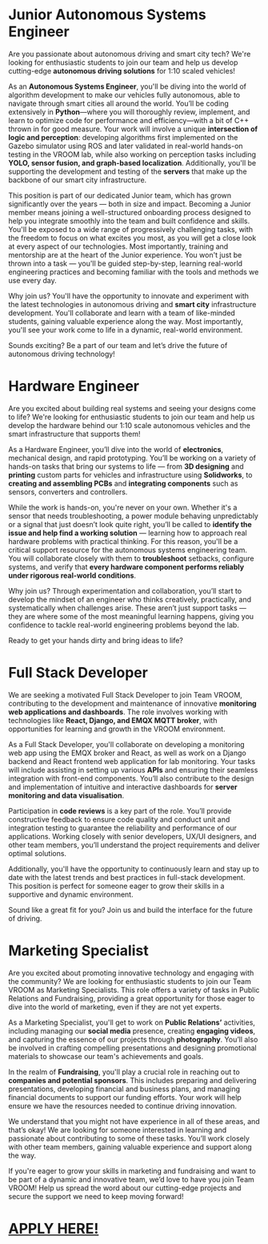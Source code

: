 # Junior Autonomous Systems Engineer

Are you passionate about autonomous driving and smart city tech? We're looking for enthusiastic students to join our team and help us develop cutting-edge **autonomous driving solutions** for 1:10 scaled vehicles!

As an **Autonomous Systems Engineer**, you'll be diving into the world of algorithm development to make our vehicles fully autonomous, able to navigate through smart cities all around the world. You’ll be coding extensively in **Python**—where you will thoroughly review, implement, and learn to optimize code for performance and efficiency—with a bit of C++ thrown in for good measure. Your work will involve a unique **intersection of logic and perception**: developing algorithms first implemented on the Gazebo simulator using ROS and later validated in real-world hands-on testing in the VROOM lab, while also working on perception tasks including **YOLO, sensor fusion, and graph-based localization**. Additionally, you'll be supporting the development and testing of the **servers** that make up the backbone of our smart city infrastructure.

This position is part of our dedicated Junior team, which has grown significantly over the years — both in size and impact. Becoming a Junior member means joining a well-structured onboarding process designed to help you integrate smoothly into the team and built confidence and skills. You'll be exposed to a wide range of progressively challenging tasks, with the freedom to focus on what excites you most, as you will get a close look at every aspect of our technologies.
Most importantly, training and mentorship are at the heart of the Junior experience. You won't just be thrown into a task — you'll be guided step-by-step, learning real-world engineering practices and becoming familiar with the tools and methods we use every day.

Why join us? You'll have the opportunity to innovate and experiment with the latest technologies in autonomous driving and **smart city** infrastructure development. You'll collaborate and learn with a team of like-minded students, gaining valuable experience along the way. Most importantly, you'll see your work come to life in a dynamic, real-world environment.

Sounds exciting? Be a part of our team and let’s drive the future of autonomous driving technology!

# Hardware Engineer
Are you excited about building real systems and seeing your designs come to life? We're looking for enthusiastic students to join our team and help us develop the hardware behind our 1:10 scale autonomous vehicles and the smart infrastructure that supports them!

As a Hardware Engineer, you’ll dive into the world of **electronics**, mechanical design, and rapid prototyping. You’ll be working on a variety of hands-on tasks that bring our systems to life — from **3D designing** and **printing** custom parts for vehicles and infrastructure using **Solidworks**, to **creating and assembling PCBs** and **integrating components** such as sensors, converters and controllers. 

While the work is hands-on, you're never on your own. Whether it's a sensor that needs troubleshooting, a power module behaving unpredictably or a signal that just doesn’t look quite right, you’ll be called to **identify the issue and help find a working solution** — learning how to approach real hardware problems with practical thinking. For this reason, you'll be a critical support resource for the autonomous systems engineering team. You will collaborate closely with them to **troubleshoot** setbacks, configure systems, and verify that **every hardware component performs reliably under rigorous real-world conditions**.

Why join us?
Through experimentation and collaboration, you’ll start to develop the mindset of an engineer  who thinks creatively, practically, and systematically when challenges arise. These aren’t just support tasks — they are where some of the most meaningful learning happens, giving you confidence to tackle real-world engineering problems beyond the lab.

Ready to get your hands dirty and bring ideas to life?

# Full Stack Developer

We are seeking a motivated Full Stack Developer to join Team VROOM, contributing to the development and maintenance of innovative **monitoring web applications and dashboards**. The role involves working with technologies like **React, Django, and EMQX MQTT broker**, with opportunities for learning and growth in the VROOM environment.

As a Full Stack Developer, you'll collaborate on developing a monitoring web app using the EMQX broker and React, as well as work on a Django backend and React frontend web application for lab monitoring. Your tasks will include assisting in setting up various **APIs** and ensuring their seamless integration with front-end components. You’ll also contribute to the design and implementation of intuitive and interactive dashboards for **server monitoring and data visualisation**.

Participation in **code reviews** is a key part of the role. You’ll provide constructive feedback to ensure code quality and conduct unit and integration testing to guarantee the reliability and performance of our applications. Working closely with senior developers, UX/UI designers, and other team members, you’ll understand the project requirements and deliver optimal solutions.

Additionally, you'll have the opportunity to continuously learn and stay up to date with the latest trends and best practices in full-stack development. This position is perfect for someone eager to grow their skills in a supportive and dynamic environment.

Sound like a great fit for you? Join us and build the interface for the future of driving.

# Marketing Specialist

Are you excited about promoting innovative technology and engaging with the community? We are looking for enthusiastic students to join our Team VROOM as Marketing Specialists. This role offers a variety of tasks in Public Relations and Fundraising, providing a great opportunity for those eager to dive into the world of marketing, even if they are not yet experts.

As a Marketing Specialist, you'll get to work on **Public Relations’** activities, including managing our **social media** presence, creating **engaging videos**, and capturing the essence of our projects through **photography**. You’ll also be involved in crafting compelling presentations and designing promotional materials to showcase our team's achievements and goals.

In the realm of **Fundraising**, you'll play a crucial role in reaching out to **companies and potential sponsors**. This includes preparing and delivering presentations, developing financial and business plans, and managing financial documents to support our funding efforts. Your work will help ensure we have the resources needed to continue driving innovation.

We understand that you might not have experience in all of these areas, and that’s okay! We are looking for someone interested in learning and passionate about contributing to some of these tasks. You’ll work closely with other team members, gaining valuable experience and support along the way.

If you're eager to grow your skills in marketing and fundraising and want to be part of a dynamic and innovative team, we’d love to have you join Team VROOM! 
Help us spread the word about our cutting-edge projects and secure the support we need to keep moving forward!

# [APPLY HERE!](https://forms.gle/at23LnkYaEoVFW7KA)
